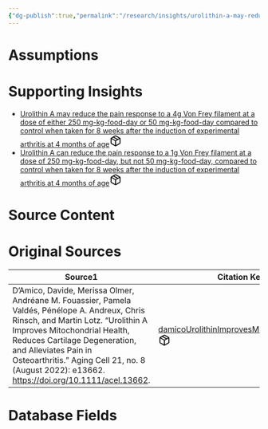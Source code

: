 ```yaml
---
{"dg-publish":true,"permalink":"/research/insights/urolithin-a-may-reduce-the-pain-from-knee-osteoarthritis-in-mice-at-a-dose-of-either-250-mg-kg-food-day-or-50-mg-kg-food-day-when-taken-for-8-weeks-after-the-induction-of-experimental-arthritis-at-4-months-of-age/"}
---
```


# Assumptions
<div><ul class="dataview list-view-ul"></ul></div>

# Supporting Insights
<div><ul class="dataview list-view-ul"><li><span><a data-tooltip-position="top" aria-label="Research/Insights/Urolithin A may reduce the pain response to a 4g Von Frey filament at a dose of either 250 mg-kg-food-day or 50 mg-kg-food-day compared to control when taken for 8 weeks after the induction of experimental arthritis at 4 months of age.md" data-href="Research/Insights/Urolithin A may reduce the pain response to a 4g Von Frey filament at a dose of either 250 mg-kg-food-day or 50 mg-kg-food-day compared to control when taken for 8 weeks after the induction of experimental arthritis at 4 months of age.md" href="Research/Insights/Urolithin A may reduce the pain response to a 4g Von Frey filament at a dose of either 250 mg-kg-food-day or 50 mg-kg-food-day compared to control when taken for 8 weeks after the induction of experimental arthritis at 4 months of age.md" class="internal-link" target="_blank" rel="noopener" fileclass-name="Research Links">Urolithin A may reduce the pain response to a 4g Von Frey filament at a dose of either 250 mg-kg-food-day or 50 mg-kg-food-day compared to control when taken for 8 weeks after the induction of experimental arthritis at 4 months of age</a><a class="metadata-menu fileclass-icon"><svg xmlns="http://www.w3.org/2000/svg" width="24" height="24" viewBox="0 0 24 24" fill="none" stroke="currentColor" stroke-width="2" stroke-linecap="round" stroke-linejoin="round" class="svg-icon lucide-package"><path d="m7.5 4.27 9 5.15"></path><path d="M21 8a2 2 0 0 0-1-1.73l-7-4a2 2 0 0 0-2 0l-7 4A2 2 0 0 0 3 8v8a2 2 0 0 0 1 1.73l7 4a2 2 0 0 0 2 0l7-4A2 2 0 0 0 21 16Z"></path><path d="m3.3 7 8.7 5 8.7-5"></path><path d="M12 22V12"></path></svg></a></span></li><li><span><a data-tooltip-position="top" aria-label="Research/Insights/Urolithin A can reduce the pain response to a 1g Von Frey filament at a dose of 250 mg-kg-food-day, but not 50 mg-kg-food-day, compared to control when taken for 8 weeks after the induction of experimental arthritis at 4 months of age.md" data-href="Research/Insights/Urolithin A can reduce the pain response to a 1g Von Frey filament at a dose of 250 mg-kg-food-day, but not 50 mg-kg-food-day, compared to control when taken for 8 weeks after the induction of experimental arthritis at 4 months of age.md" href="Research/Insights/Urolithin A can reduce the pain response to a 1g Von Frey filament at a dose of 250 mg-kg-food-day, but not 50 mg-kg-food-day, compared to control when taken for 8 weeks after the induction of experimental arthritis at 4 months of age.md" class="internal-link" target="_blank" rel="noopener" fileclass-name="Research Links">Urolithin A can reduce the pain response to a 1g Von Frey filament at a dose of 250 mg-kg-food-day, but not 50 mg-kg-food-day, compared to control when taken for 8 weeks after the induction of experimental arthritis at 4 months of age</a><a class="metadata-menu fileclass-icon"><svg xmlns="http://www.w3.org/2000/svg" width="24" height="24" viewBox="0 0 24 24" fill="none" stroke="currentColor" stroke-width="2" stroke-linecap="round" stroke-linejoin="round" class="svg-icon lucide-package"><path d="m7.5 4.27 9 5.15"></path><path d="M21 8a2 2 0 0 0-1-1.73l-7-4a2 2 0 0 0-2 0l-7 4A2 2 0 0 0 3 8v8a2 2 0 0 0 1 1.73l7 4a2 2 0 0 0 2 0l7-4A2 2 0 0 0 21 16Z"></path><path d="m3.3 7 8.7 5 8.7-5"></path><path d="M12 22V12"></path></svg></a></span></li></ul></div>

# Source Content
<div><ul class="dataview list-view-ul"></ul></div>

# Original Sources
<div><table class="dataview table-view-table"><thead class="table-view-thead"><tr class="table-view-tr-header"><th class="table-view-th"><span>Source</span><span class="dataview small-text">1</span></th><th class="table-view-th"><span>Citation Key</span></th></tr></thead><tbody class="table-view-tbody"><tr><td><span>D’Amico, Davide, Merissa Olmer, Andréane M. Fouassier, Pamela Valdés, Pénélope A. Andreux, Chris Rinsch, and Martin Lotz. “Urolithin A Improves Mitochondrial Health, Reduces Cartilage Degeneration, and Alleviates Pain in Osteoarthritis.” Aging Cell 21, no. 8 (August 2022): e13662. <a rel="noopener" class="external-link" href="https://doi.org/10.1111/acel.13662" target="_blank">https://doi.org/10.1111/acel.13662</a>.</span></td><td><span><a data-tooltip-position="top" aria-label="Research/Evidence Sources/damicoUrolithinImprovesMitochondrial2022.md" data-href="Research/Evidence Sources/damicoUrolithinImprovesMitochondrial2022.md" href="Research/Evidence Sources/damicoUrolithinImprovesMitochondrial2022.md" class="internal-link" target="_blank" rel="noopener" fileclass-name="Research Links">damicoUrolithinImprovesMitochondrial2022</a><a class="metadata-menu fileclass-icon"><svg xmlns="http://www.w3.org/2000/svg" width="24" height="24" viewBox="0 0 24 24" fill="none" stroke="currentColor" stroke-width="2" stroke-linecap="round" stroke-linejoin="round" class="svg-icon lucide-package"><path d="m7.5 4.27 9 5.15"></path><path d="M21 8a2 2 0 0 0-1-1.73l-7-4a2 2 0 0 0-2 0l-7 4A2 2 0 0 0 3 8v8a2 2 0 0 0 1 1.73l7 4a2 2 0 0 0 2 0l7-4A2 2 0 0 0 21 16Z"></path><path d="m3.3 7 8.7 5 8.7-5"></path><path d="M12 22V12"></path></svg></a></span></td></tr></tbody></table></div>

# Database Fields